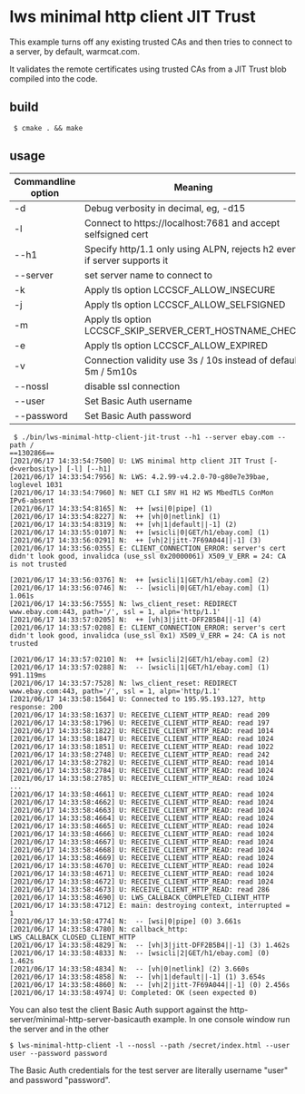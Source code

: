 # lws minimal http client JIT Trust

This example turns off any existing trusted CAs and then tries to connect to a server, by default, warmcat.com.

It validates the remote certificates using trusted CAs from a JIT Trust blob compiled into the code.

## build

```
 $ cmake . && make
```

## usage

Commandline option|Meaning
---|---
-d <loglevel>|Debug verbosity in decimal, eg, -d15
-l| Connect to https://localhost:7681 and accept selfsigned cert
--h1|Specify http/1.1 only using ALPN, rejects h2 even if server supports it
--server <name>|set server name to connect to
-k|Apply tls option LCCSCF_ALLOW_INSECURE
-j|Apply tls option LCCSCF_ALLOW_SELFSIGNED
-m|Apply tls option LCCSCF_SKIP_SERVER_CERT_HOSTNAME_CHECK
-e|Apply tls option LCCSCF_ALLOW_EXPIRED
-v|Connection validity use 3s / 10s instead of default 5m / 5m10s
--nossl| disable ssl connection
--user <username>| Set Basic Auth username
--password <password> | Set Basic Auth password

```
 $ ./bin/lws-minimal-http-client-jit-trust --h1 --server ebay.com --path /
==1302866== 
[2021/06/17 14:33:54:7500] U: LWS minimal http client JIT Trust [-d<verbosity>] [-l] [--h1]
[2021/06/17 14:33:54:7956] N: LWS: 4.2.99-v4.2.0-70-g80e7e39bae, loglevel 1031
[2021/06/17 14:33:54:7960] N: NET CLI SRV H1 H2 WS MbedTLS ConMon IPv6-absent
[2021/06/17 14:33:54:8165] N:  ++ [wsi|0|pipe] (1)
[2021/06/17 14:33:54:8227] N:  ++ [vh|0|netlink] (1)
[2021/06/17 14:33:54:8319] N:  ++ [vh|1|default||-1] (2)
[2021/06/17 14:33:55:0107] N:  ++ [wsicli|0|GET/h1/ebay.com] (1)
[2021/06/17 14:33:56:0291] N:  ++ [vh|2|jitt-7F69A044||-1] (3)
[2021/06/17 14:33:56:0355] E: CLIENT_CONNECTION_ERROR: server's cert didn't look good, invalidca (use_ssl 0x20000061) X509_V_ERR = 24: CA is not trusted

[2021/06/17 14:33:56:0376] N:  ++ [wsicli|1|GET/h1/ebay.com] (2)
[2021/06/17 14:33:56:0746] N:  -- [wsicli|0|GET/h1/ebay.com] (1) 1.061s
[2021/06/17 14:33:56:7555] N: lws_client_reset: REDIRECT www.ebay.com:443, path='/', ssl = 1, alpn='http/1.1'
[2021/06/17 14:33:57:0205] N:  ++ [vh|3|jitt-DFF2B5B4||-1] (4)
[2021/06/17 14:33:57:0208] E: CLIENT_CONNECTION_ERROR: server's cert didn't look good, invalidca (use_ssl 0x1) X509_V_ERR = 24: CA is not trusted

[2021/06/17 14:33:57:0210] N:  ++ [wsicli|2|GET/h1/ebay.com] (2)
[2021/06/17 14:33:57:0288] N:  -- [wsicli|1|GET/h1/ebay.com] (1) 991.119ms
[2021/06/17 14:33:57:7528] N: lws_client_reset: REDIRECT www.ebay.com:443, path='/', ssl = 1, alpn='http/1.1'
[2021/06/17 14:33:58:1564] U: Connected to 195.95.193.127, http response: 200
[2021/06/17 14:33:58:1637] U: RECEIVE_CLIENT_HTTP_READ: read 209
[2021/06/17 14:33:58:1796] U: RECEIVE_CLIENT_HTTP_READ: read 197
[2021/06/17 14:33:58:1822] U: RECEIVE_CLIENT_HTTP_READ: read 1014
[2021/06/17 14:33:58:1847] U: RECEIVE_CLIENT_HTTP_READ: read 1024
[2021/06/17 14:33:58:1851] U: RECEIVE_CLIENT_HTTP_READ: read 1022
[2021/06/17 14:33:58:2748] U: RECEIVE_CLIENT_HTTP_READ: read 242
[2021/06/17 14:33:58:2782] U: RECEIVE_CLIENT_HTTP_READ: read 1014
[2021/06/17 14:33:58:2784] U: RECEIVE_CLIENT_HTTP_READ: read 1024
[2021/06/17 14:33:58:2785] U: RECEIVE_CLIENT_HTTP_READ: read 1024
...
[2021/06/17 14:33:58:4661] U: RECEIVE_CLIENT_HTTP_READ: read 1024
[2021/06/17 14:33:58:4662] U: RECEIVE_CLIENT_HTTP_READ: read 1024
[2021/06/17 14:33:58:4663] U: RECEIVE_CLIENT_HTTP_READ: read 1024
[2021/06/17 14:33:58:4664] U: RECEIVE_CLIENT_HTTP_READ: read 1024
[2021/06/17 14:33:58:4665] U: RECEIVE_CLIENT_HTTP_READ: read 1024
[2021/06/17 14:33:58:4666] U: RECEIVE_CLIENT_HTTP_READ: read 1024
[2021/06/17 14:33:58:4667] U: RECEIVE_CLIENT_HTTP_READ: read 1024
[2021/06/17 14:33:58:4668] U: RECEIVE_CLIENT_HTTP_READ: read 1024
[2021/06/17 14:33:58:4669] U: RECEIVE_CLIENT_HTTP_READ: read 1024
[2021/06/17 14:33:58:4670] U: RECEIVE_CLIENT_HTTP_READ: read 1024
[2021/06/17 14:33:58:4671] U: RECEIVE_CLIENT_HTTP_READ: read 1024
[2021/06/17 14:33:58:4672] U: RECEIVE_CLIENT_HTTP_READ: read 1024
[2021/06/17 14:33:58:4673] U: RECEIVE_CLIENT_HTTP_READ: read 286
[2021/06/17 14:33:58:4690] U: LWS_CALLBACK_COMPLETED_CLIENT_HTTP
[2021/06/17 14:33:58:4712] E: main: destroying context, interrupted = 1
[2021/06/17 14:33:58:4774] N:  -- [wsi|0|pipe] (0) 3.661s
[2021/06/17 14:33:58:4780] N: callback_http: LWS_CALLBACK_CLOSED_CLIENT_HTTP
[2021/06/17 14:33:58:4829] N:  -- [vh|3|jitt-DFF2B5B4||-1] (3) 1.462s
[2021/06/17 14:33:58:4833] N:  -- [wsicli|2|GET/h1/ebay.com] (0) 1.462s
[2021/06/17 14:33:58:4834] N:  -- [vh|0|netlink] (2) 3.660s
[2021/06/17 14:33:58:4858] N:  -- [vh|1|default||-1] (1) 3.654s
[2021/06/17 14:33:58:4860] N:  -- [vh|2|jitt-7F69A044||-1] (0) 2.456s
[2021/06/17 14:33:58:4974] U: Completed: OK (seen expected 0)
```

You can also test the client Basic Auth support against the http-server/minimal-http-server-basicauth
example.  In one console window run the server and in the other

```
$ lws-minimal-http-client -l --nossl --path /secret/index.html --user user --password password
```

The Basic Auth credentials for the test server are literally username "user" and password "password".

